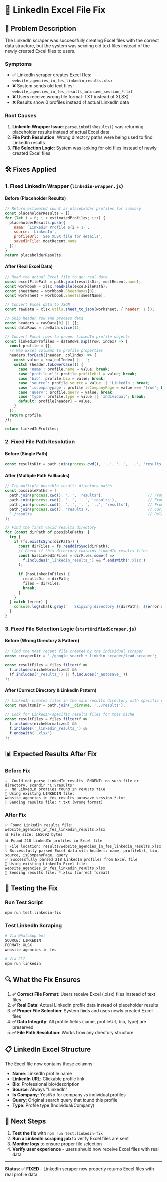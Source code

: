 # 🔧 LinkedIn Excel File Fix

## 🐛 **Problem Description**

The LinkedIn scraper was successfully creating Excel files with the correct data structure, but the system was sending old text files instead of the newly created Excel files to users.

### **Symptoms**
- ✅ LinkedIn scraper creates Excel files: `website_agencies_in_fes_linkedin_results.xlsx`
- ❌ System sends old text files: `website_agencies_in_fes_results_autosave_session_*.txt`
- ❌ Users receive wrong file format (TXT instead of XLSX)
- ❌ Results show 0 profiles instead of actual LinkedIn data

### **Root Causes**
1. **LinkedIn Wrapper Issue**: `parseLinkedInResults()` was returning placeholder results instead of actual Excel data
2. **File Path Resolution**: Wrong directory paths were being used to find LinkedIn results
3. **File Selection Logic**: System was looking for old files instead of newly created Excel files

## 🛠️ **Fixes Applied**

### **1. Fixed LinkedIn Wrapper (`linkedin-wrapper.js`)**

#### **Before (Placeholder Results)**
```javascript
// Return estimated count as placeholder profiles for summary
const placeholderResults = [];
for (let i = 0; i < estimatedProfiles; i++) {
  placeholderResults.push({
    name: `LinkedIn Profile ${i + 1}`,
    source: 'LinkedIn',
    profileUrl: 'See XLSX file for details',
    savedInFile: mostRecent.name
  });
}
return placeholderResults;
```

#### **After (Real Excel Data)**
```javascript
// Read the actual Excel file to get real data
const excelFilePath = path.join(resultsDir, mostRecent.name);
const workbook = xlsx.readFile(excelFilePath);
const sheetName = workbook.SheetNames[0];
const worksheet = workbook.Sheets[sheetName];

// Convert Excel data to JSON
const rawData = xlsx.utils.sheet_to_json(worksheet, { header: 1 });

// Skip header row and process data
const headers = rawData[0] || [];
const dataRows = rawData.slice(1);

// Convert Excel rows to proper LinkedIn profile objects
const linkedInProfiles = dataRows.map((row, index) => {
  const profile = {};
  // Map Excel columns to profile properties
  headers.forEach((header, colIndex) => {
    const value = row[colIndex] || '';
    switch (header.toLowerCase()) {
      case 'name': profile.name = value; break;
      case 'profileurl': profile.profileUrl = value; break;
      case 'bio': profile.bio = value; break;
      case 'source': profile.source = value || 'LinkedIn'; break;
      case 'iscompanypage': profile.isCompanyPage = value === 'true'; break;
      case 'query': profile.query = value; break;
      case 'type': profile.type = value || 'Individual'; break;
      default: profile[header] = value;
    }
  });
  return profile;
});

return linkedInProfiles;
```

### **2. Fixed File Path Resolution**

#### **Before (Single Path)**
```javascript
const resultsDir = path.join(process.cwd(), '..', '..', '..', 'results');
```

#### **After (Multiple Path Fallbacks)**
```javascript
// Try multiple possible results directory paths
const possiblePaths = [
  path.join(process.cwd(), '..', 'results'),                    // From lead-scraper directory
  path.join(process.cwd(), '..', '..', 'results'),              // From google search + linkdin scraper directory
  path.join(process.cwd(), '..', '..', '..', 'results'),        // From fullscraper directory
  path.join(process.cwd(), 'results'),                          // Current directory
  './results'                                                   // Relative path
];

// Find the first valid results directory
for (const dirPath of possiblePaths) {
  try {
    if (fs.existsSync(dirPath)) {
      const dirFiles = fs.readdirSync(dirPath);
      // Check if this directory contains LinkedIn results files
      const hasLinkedInFiles = dirFiles.some(f => 
        f.includes('_linkedin_results_') && f.endsWith('.xlsx')
      );
      
      if (hasLinkedInFiles) {
        resultsDir = dirPath;
        files = dirFiles;
        break;
      }
    }
  } catch (error) {
    console.log(chalk.gray(`   Skipping directory ${dirPath}: ${error.message}`));
  }
}
```

### **3. Fixed File Selection Logic (`startUnifiedScraper.js`)**

#### **Before (Wrong Directory & Pattern)**
```javascript
// Find the most recent file created by the individual scraper
const scraperDir = './google search + linkdin scraper/lead-scraper';

const resultFiles = files.filter(f => 
  f.includes(nicheNormalized) && 
  (f.includes('_results_') || f.includes('_autosave_'))
);
```

#### **After (Correct Directory & LinkedIn Pattern)**
```javascript
// LinkedIn creates files in the main results directory with specific naming pattern
const resultsDir = path.join(__dirname, '../results');

// Look for LinkedIn-specific results files for this niche
const resultFiles = files.filter(f => 
  f.includes(nicheNormalized) && 
  f.includes('_linkedin_results_') &&
  f.endsWith('.xlsx')
);
```

## 📊 **Expected Results After Fix**

### **Before Fix**
```
⚠️  Could not parse LinkedIn results: ENOENT: no such file or directory, scandir 'C:\results'
⚠️  No LinkedIn profiles found in results file
📁 Using existing LINKEDIN file: website_agencies_in_fes_results_autosave_session_*.txt
📎 Sending results file: *.txt (wrong format)
```

### **After Fix**
```
✅ Found LinkedIn results file: website_agencies_in_fes_linkedin_results.xlsx
📊 File size: 165692 bytes
📊 Found 218 LinkedIn profiles in Excel file
📁 File location: results/website_agencies_in_fes_linkedin_results.xlsx
💡 Successfully parsed Excel data with headers: name, profileUrl, bio, source, isCompanyPage, query
✅ Successfully parsed 218 LinkedIn profiles from Excel file
📁 Using existing LinkedIn Excel file: website_agencies_in_fes_linkedin_results.xlsx
📎 Sending results file: *.xlsx (correct format)
```

## 🧪 **Testing the Fix**

### **Run Test Script**
```bash
npm run test:linkedin-fix
```

### **Test LinkedIn Scraping**
```bash
# Via WhatsApp bot
SOURCE: LINKEDIN
FORMAT: XLSX
website agencies in fes

# Via CLI
npm run linkedin
```

## 🔍 **What the Fix Ensures**

1. **✅ Correct File Format**: Users receive Excel (.xlsx) files instead of text files
2. **✅ Real Data**: Actual LinkedIn profile data instead of placeholder results
3. **✅ Proper File Selection**: System finds and uses newly created Excel files
4. **✅ Data Integrity**: All profile fields (name, profileUrl, bio, type) are preserved
5. **✅ File Path Resolution**: Works from any directory structure

## 📋 **LinkedIn Excel Structure**

The Excel file now contains these columns:
- **Name**: LinkedIn profile name
- **LinkedIn URL**: Clickable profile link
- **Bio**: Professional bio/description
- **Source**: Always "LinkedIn"
- **Is Company**: Yes/No for company vs individual profiles
- **Query**: Original search query that found this profile
- **Type**: Profile type (Individual/Company)

## 🚀 **Next Steps**

1. **Test the fix** with `npm run test:linkedin-fix`
2. **Run a LinkedIn scraping job** to verify Excel files are sent
3. **Monitor logs** to ensure proper file selection
4. **Verify user experience** - users should now receive Excel files with real data

---

**Status**: ✅ **FIXED** - LinkedIn scraper now properly returns Excel files with real profile data
